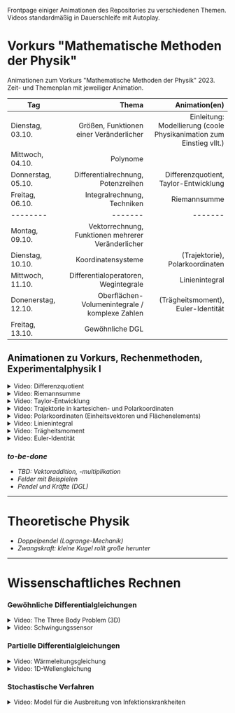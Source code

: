 Frontpage einiger Animationen des Repositories zu verschiedenen Themen. Videos standardmäßig in Dauerschleife mit Autoplay.

# Vorkurs "Mathematische Methoden der Physik"

Animationen zum Vorkurs "Mathematische Methoden der Physik" 2023. Zeit- und Themenplan mit jeweiliger Animation. 

| Tag | Thema | Animation(en) |
| -------- | -------: | -------: |
| Dienstag, 03.10. | Größen, Funktionen einer Veränderlicher | Einleitung: Modellierung (coole Physikanimation zum Einstieg vllt.)
| Mittwoch, 04.10. | Polynome |
| Donnerstag, 05.10. | Differentialrechnung, Potenzreihen | Differenzquotient, Taylor-Entwicklung
| Freitag, 06.10. | Integralrechnung, Techniken | Riemannsumme
| -------- | ------- | ------- |
| Montag, 09.10. | Vektorrechnung, Funktionen mehrerer Veränderlicher |
| Dienstag, 10.10. | Koordinatensysteme | (Trajektorie), Polarkoordinaten
| Mittwoch, 11.10. | Differentialoperatoren, Wegintegrale | Linienintegral 
| Donenerstag, 12.10. | Oberflächen- Volumenintegrale / komplexe Zahlen | (Trägheitsmoment), Euler-Identität
| Freitag, 13.10. | Gewöhnliche DGL |

## Animationen zu Vorkurs, Rechenmethoden, Experimentalphysik I

<details>
  <summary>Video: Differenzquotient </summary>
	<div>
		<video autoplay data-autoplay width="90%" src="index_media/DQ_HD.mp4" loop="true"></video>
	</div>
</details>

<details>
  <summary>Video: Riemannsumme </summary>
	<div>
		<video autoplay data-autoplay width="90%" src="index_media/Riemann_HD.mp4" loop="true"></video>
	</div>
</details>

<details>
  <summary>Video: Taylor-Entwicklung </summary>
	<div>
		<video autoplay data-autoplay width="90%" src="index_media/taylor_HD.mp4" loop="true"></video>
	</div>
</details>

<details>
  <summary>Video: Trajektorie in kartesichen- und Polarkoordinaten</summary>
	<div>
		<video autoplay data-autoplay width="90%" src="index_media/trajectory_HD60.mp4" loop="true"></video>
	</div>
</details>

<details>
  <summary>Video: Polarkoordinaten (Einheitsvektoren und Flächenelements)</summary>
	<div>
		<video autoplay data-autoplay width="90%" src="index_media/PUV_HD.mp4" loop="true"></video>
	</div>
</details>

<details>
  <summary>Video: Linienintegral</summary>
	<div>
		<video autoplay data-autoplay width="90%" src="index_media/line_integration_F3.mp4" loop="true"></video>
	</div>
</details>

<details>
  <summary>Video: Trägheitsmoment</summary>
	<div>
		<video autoplay data-autoplay width="90%" src="index_media/MOI_4K.mp4" loop="true"></video>
	</div>
</details>

<details>
  <summary>Video: Euler-Identität</summary>
	<div>
		<video autoplay data-autoplay width="90%" src="index_media/Euler_HD.mp4" loop="true"></video>
	</div>
</details>


### *to-be-done*

- *TBD: Vektoraddition, -multiplikation*
- *Felder mit Beispielen*
- *Pendel und Kräfte (DGL)*

---

# Theoretische Physik

- *Doppelpendel (Lagrange-Mechanik)*
- *Zwangskraft: kleine Kugel rollt große herunter*

--- 

# Wissenschaftliches Rechnen

### Gewöhnliche Differentialgleichungen

<details>
  <summary>Video: The Three Body Problem (3D)</summary>
	<div>
		<video autoplay data-autoplay width="90%" src="index_media/TBP_main_3D_30s.mp4" loop="true"></video>
	</div>
</details>

<details>
  <summary>Video: Schwingungssensor</summary>
	<div>
		<video autoplay data-autoplay width="90%" src="index_media/OS_HD.mp4" loop="true"></video>
	</div>
</details>

<!-- ## Wärmeleitungsgleichung -->
### Partielle Differentialgleichungen

<details>
  <summary>Video: Wärmeleitungsgleichung</summary>
	<div>
		<video autoplay data-autoplay width="90%" src="index_media/heat_equation.mp4" loop="true"></video>
	</div>
</details>


<!-- ## 1D Wellengleichung -->

<details>
  <summary>Video: 1D-Wellengleichung</summary>
	<div>
		<video autoplay data-autoplay width="90%" src="index_media/tsunami3.mp4" loop="true"></video>
	</div>
</details>

### Stochastische Verfahren

<details>
  <summary>Video: Model für die Ausbreitung von Infektionskrankheiten</summary>
	<div>
		<video autoplay data-autoplay width="90%" src="index_media/soi_animation_full_c_75_50_50_25_ext.mp4" loop="true"></video>
	</div>
</details>